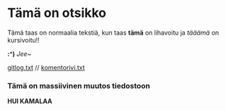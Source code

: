 # Tämä on otsikko

Tämä taas on normaalia tekstiä, kun taas **tämä** on lihavoitu
ja *tääämä* on kursivoitu!!

**:^)** *Jee~*

[gitlog.txt](laskarit/viikko1/gitlog.txt) //
[komentorivi.txt](laskarit/viikko1/komentorivi.txt)

### Tämä on massiivinen muutos tiedostoon

**HUI KAMALAA**
